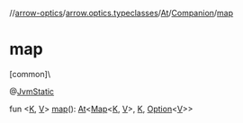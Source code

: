 //[arrow-optics](../../../../index.md)/[arrow.optics.typeclasses](../../index.md)/[At](../index.md)/[Companion](index.md)/[map](map.md)

# map

[common]\

@[JvmStatic](https://kotlinlang.org/api/latest/jvm/stdlib/kotlin.jvm/-jvm-static/index.html)

fun &lt;[K](map.md), [V](map.md)&gt; [map](map.md)(): [At](../index.md)&lt;[Map](https://kotlinlang.org/api/latest/jvm/stdlib/kotlin.collections/-map/index.html)&lt;[K](map.md), [V](map.md)&gt;, [K](map.md), [Option](../../../../../arrow-core/arrow-core/arrow.core/-option/index.md)&lt;[V](map.md)&gt;&gt;
